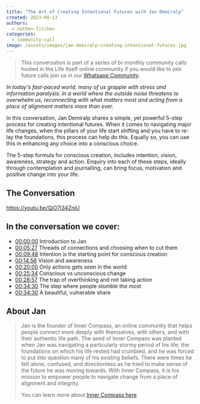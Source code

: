 ```yaml
---
title: "The Art of Creating Intentional Futures with Jan Demiralp"
created: 2023-08-13
authors: 
  - nathen-fitchen
categories: 
  - community-call
image: /assets/images/jan-demiralp-creating-intentional-futures.jpg
---
```

>This conversation is part of a series of bi-monthly community calls hosted in the Life Itself online community if you would like to join future calls join us in our [Whatsapp Community](https://chat.whatsapp.com/JNJCTZugNQn1fq89xbHtfA).

_In today's fast-paced world, many of us grapple with stress and information paralysis. In a world where the outside noise threatens to overwhelm us, reconnecting with what matters most and acting from a place of alignment matters more than ever._

In this conversation, Jan Demiralp shares a simple, yet powerful 5-step process for creating intentional futures. When it comes to navigating major life changes, when the pillars of your life start shifting and you have to re-lay the foundations, this process can help do this. Equally so, you can use this in enhancing any choice into a conscious choice. 

The 5-step formula for conscious creation, includes intention, vision, awareness, strategy and action. Enquiry into each of these steps, ideally through contemplation and journalling, can bring focus, motivation and positive change into your life.

## The Conversation


https://youtu.be/QiO7I34ZnjU

## In the conversation we cover:

- [00:00:00](https://www.youtube.com/watch?v=QiO7I34ZnjU&t=0s) Introduction to Jan
- [00:05:27](https://www.youtube.com/watch?v=QiO7I34ZnjU&t=327s) Threads of connections and choosing when to cut them 
- [00:09:48](https://www.youtube.com/watch?v=QiO7I34ZnjU&t=588s) Intention is the starting point for conscious creation 
- [00:14:56](https://www.youtube.com/watch?v=QiO7I34ZnjU&t=896s) Vision and awareness 
- [00:20:00](https://www.youtube.com/watch?v=QiO7I34ZnjU&t=1200s) Only actions gets seen in the world 
- [00:25:34](https://www.youtube.com/watch?v=QiO7I34ZnjU&t=1534s) Conscious vs unconscious change 
- [00:28:57](https://www.youtube.com/watch?v=QiO7I34ZnjU&t=1737s) The trap of overthinking and not taking action 
- [00:34:30](https://www.youtube.com/watch?v=QiO7I34ZnjU&t=2070s) The step where people stumble the most 
- [00:34:30](https://www.youtube.com/watch?v=QiO7I34ZnjU&t=2070s) A beautiful, vulnerable share
## About Jan

>Jan is the founder of Inner Compass, an online community that helps people connect more deeply with themselves, with others, and with their authentic life path. The seed of Inner Compass was planted when Jan was navigating a particularly stormy period of his life; the foundations on which his life rested had crumbled, and he was forced to put into question many of his existing beliefs. There were times he felt alone, confused, and directionless as he tried to make sense of the future he was moving towards. With Inner Compass, it is his mission to empower people to navigate change from a place of alignment and integrity. 
>
>You can learn more about [Inner Compass here](http://www.innercompass.academy/)


